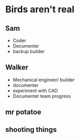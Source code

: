 # Birds aren't real
## Sam
*  Coder
*  Decumenter
*  backup builder
## Walker
* Mechanical engineer/ builder
* documenter
* experiment with CAD
* Documentet team progress

## mr potatoe 

## shooting things
